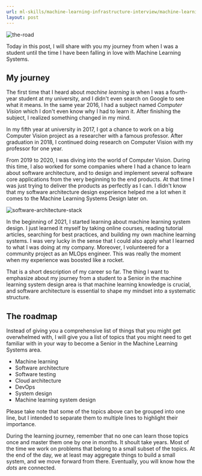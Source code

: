```yaml
---
url: ml-skills/machine-learning-infrastructure-interview/machine-learning-infrastructure-roadmap
layout: post
---
```


![the-road][the-road]

Today in this post, I will share with you my journey from when I was a student until the time I have been falling in love with Machine Learning Systems.

<toc>

## My journey

The first time that I heard about _machine learning_ is when I was a fourth-year student at my university, and I didn't even search on Google to see what it means. In the same year 2016, I had a subject named _Computer Vision_ which I don't even know why I had to learn it. After finishing the subject, I realized something changed in my mind.

In my fifth year at university in 2017, I got a chance to work on a big Computer Vision project as a researcher with a famous professor. After graduation in 2018, I continued doing research on Computer Vision with my professor for one year.

From 2019 to 2020, I was diving into the world of Computer Vision. During this time, I also worked for some companies where I had a chance to learn about software architecture, and to design and implement several software core applications from the very beginning to the end products. At that time I was just trying to deliver the products as perfectly as I can. I didn't know that my software architecture design experience helped me a lot when it comes to the Machine Learning Systems Design later on.

![software-architecture-stack][software-architecture-stack]

In the beginning of 2021, I started learning about machine learning system design. I just learned it myself by taking online courses, reading tutorial articles, searching for best practices, and building my own machine learning systems. I was very lucky in the sense that I could also apply what I learned to what I was doing at my company. Moreover, I volunteered for a community project as an MLOps engineer. This was really the moment when my experience was boosted like a rocket.

That is a short description of my career so far. The thing I want to emphasize about my journey from a student to a Senior in the machine learning system design area is that machine learning knowledge is crucial, and software architecture is essential to shape my mindset into a systematic structure.

## The roadmap

Instead of giving you a comprehensive list of things that you might get overwhelmed with, I will give you a list of topics that you might need to get familiar with in your way to become a Senior in the Machine Learning Systems area.

- Machine learning
- Software architecture
- Software testing
- Cloud architecture
- DevOps
- System design
- Machine learning system design

Please take note that some of the topics above can be grouped into one line, but I intended to separate them to multiple lines to highlight their importance.

During the learning journey, remember that no one can learn those topics once and master them one by one in months. It shoult take years. Most of the time we work on problems that belong to a small subset of the topics. At the end of the day, we at least may aggregate things to build a small system, and we move forward from there. Eventually, you will know how the _dots_ are connected.

<!-- MARKDOWN LINKS & IMAGES -->

[the-road]: /assets/images/ml-skills/machine-learning-infrastructure-interview/machine-learning-infrastructure-roadmap/the-road.jpg
[software-architecture-stack]: /assets/images/ml-skills/machine-learning-infrastructure-interview/machine-learning-infrastructure-roadmap/software-architecture-stack.png
